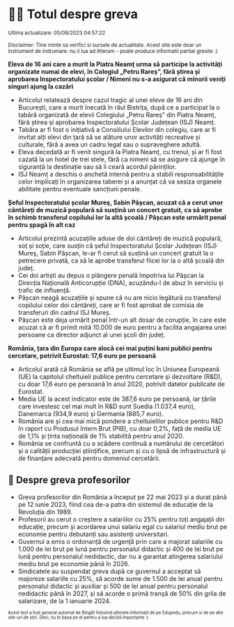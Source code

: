 # 👩‍🏫 Totul despre greva
<sub>Ultima actualizare: 05/08/2023 04:57:22</sub>

<sub>Disclaimer: Tine minte sa verifici si sursele de actualitate. Acest site este doar un instrument de indrumare: nu il lua ad litteram - poate produce informatii partial gresite :)</sub>

**Eleva de 16 ani care a murit la Piatra Neamț urma să participe la activități organizate numai de elevi, în Colegiul „Petru Rareș”, fără știrea și aprobarea Inspectoratului școlar / Nimeni nu s-a asigurat că minorii veniți singuri ajung la cazări**
- Articolul relatează despre cazul tragic al unei eleve de 16 ani din București, care a murit înecată în râul Bistrița, după ce a participat la o tabără organizată de elevii Colegiului „Petru Rareș” din Piatra Neamț, fără știrea și aprobarea Inspectoratului Școlar Județean (ISJ) Neamț.
- Tabăra ar fi fost o inițiativă a Consiliului Elevilor din colegiu, care ar fi invitat alți elevi din țară să se alăture unor activități recreative și culturale, fără a avea un cadru legal sau o supraveghere adultă.
- Eleva decedată ar fi venit singură la Piatra Neamț, cu trenul, și ar fi fost cazată la un hotel de trei stele, fără ca nimeni să se asigure că ajunge în siguranță la destinație sau să îi ceară acordul părinților.
- ISJ Neamț a deschis o anchetă internă pentru a stabili responsabilitățile celor implicați în organizarea taberei și a anunțat că va sesiza organele abilitate pentru eventuale sancțiuni penale.

**Șeful Inspectoratului școlar Mureș, Sabin Pășcan, acuzat că a cerut unor cântăreți de muzică populară să susțină un concert gratuit, ca să aprobe în schimb transferul copilului lor la altă școală / Pășcan este urmărit penal pentru șpagă în alt caz**
- Articolul prezintă acuzațiile aduse de doi cântăreți de muzică populară, soț și soție, care susțin că șeful Inspectoratului Școlar Județean (ISJ) Mureș, Sabin Pășcan, le-ar fi cerut să susțină un concert gratuit la o petrecere privată, ca să le aprobe transferul fiicei lor la o altă școală din județ.
- Cei doi artiști au depus o plângere penală împotriva lui Pășcan la Direcția Națională Anticorupție (DNA), acuzându-l de abuz în serviciu și trafic de influență.
- Pășcan neagă acuzațiile și spune că nu are nicio legătură cu transferul copilului celor doi cântăreți, care ar fi fost aprobat de comisia de transferuri din cadrul ISJ Mureș.
- Pășcan este deja urmărit penal într-un alt dosar de corupție, în care este acuzat că ar fi primit mită 10.000 de euro pentru a facilita angajarea unei persoane ca director adjunct al unei școli din județ.

**România, țara din Europa care alocă cei mai puțini bani publici pentru cercetare, potrivit Eurostat: 17,6 euro pe persoană**
- Articolul arată că România se află pe ultimul loc în Uniunea Europeană (UE) la capitolul cheltuieli publice pentru cercetare și dezvoltare (R&D), cu doar 17,6 euro pe persoană în anul 2020, potrivit datelor publicate de Eurostat.
- Media UE la acest indicator este de 387,6 euro pe persoană, iar țările care investesc cel mai mult în R&D sunt Suedia (1.037,4 euro), Danemarca (934,9 euro) și Germania (885,7 euro).
- România are și cea mai mică pondere a cheltuielilor publice pentru R&D în raport cu Produsul Intern Brut (PIB), cu doar 0,2%, față de media UE de 1,1% și ținta națională de 1% stabilită pentru anul 2020.
- România se confruntă cu o scădere continuă a numărului de cercetători și a calității producției științifice, precum și cu o lipsă de infrastructură și de finanțare adecvată pentru domeniul cercetării.

## 🏫 Despre greva profesorilor
- Greva profesorilor din România a început pe 22 mai 2023 și a durat până pe 12 iunie 2023, fiind cea de-a patra din sistemul de educație de la Revoluția din 1989.
- Profesorii au cerut o creștere a salariilor cu 25% pentru toți angajații din educație, precum și acordarea unui salariu egal cu salariul mediu brut pe economie pentru debutanți sau asistenți universitari.
- Guvernul a emis o ordonanță de urgență prin care a majorat salariile cu 1.000 de lei brut pe lună pentru personalul didactic și 400 de lei brut pe lună pentru personalul nedidactic, dar nu a garantat atingerea salariului mediu brut pe economie până în 2026.
- Sindicatele au suspendat greva după ce guvernul a acceptat să majoreze salariile cu 25%, să acorde sume de 1.500 de lei anual pentru personalul didactic și auxiliar și 500 de lei anual pentru personalul nedidactic până în 2027, și să acorde o primă tranșă de 50% din grila de salarizare, de la 1 ianuarie 2024.


<sub><sub>Acest text a fost generat automat de BingAI folosind ultimele informatii de pe Edupedu, precum si de pe alte site-uri de stiri. Deci, nu te baza pe el pentru a lua decizii importante :)</sub></sub>